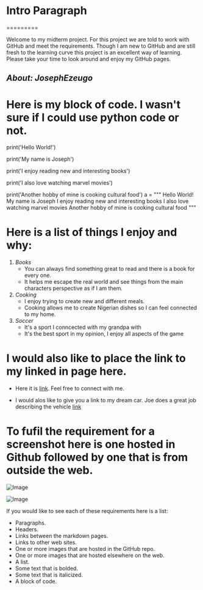 # Intro Paragraph
=========

Welcome to my midterm project. For this project we are told to work with GitHub and meet the requirements. Though I am new to GitHub and are still fresh to the learning curve this project is an excellent way of learning. Please take your time to look around and enjoy my GitHub pages.

_About: JosephEzeugo_
 --------------------
 # Here is my block of code. I wasn't sure if I could use python code or not.
 
print('Hello World!')

print('My name is Joseph')

print('I enjoy reading new and interesting books')

print('I also love watching marvel movies')

print('Another hobby of mine is cooking cultural food')
a = """
Hello World!
My name is Joseph
I enjoy reading new and interesting books
I also love watching marvel movies
Another hobby of mine is cooking cultural food
"""


    
 # Here is a list of things I enjoy and why:

  1. _Books_
     * You can always find something great to read and there is a book for every one.
     * It helps me escape the real world and see things from the main characters perspective as if I am them.
  2. _Cooking_
     * I enjoy trying to create new and different meals.
     * Cooking allows me to create Nigerian dishes so I can feel connected to my home.
  3. _Soccer_
     * It's a sport I conncected with my grandpa with
     * It's the best sport in my opinion, I enjoy all aspects of the game


# I would also like to place the link to my linked in page here. 
 
 * Here it is [link](https://www.linkedin.com/in/joseph-ezeugo-705420222/). Feel free to connect with me.
 
 * I would alos like to give you a link to my dream car. Joe does a great job describing the vehicle [link](https://www.youtube.com/watch?v=6W4Kf8LxGsE) 


# To fufil the requirement for a screenshot here is one hosted in Github followed by one that is from outside the web.
  
  ![Image](https://github.com/KingEzeugo/Midterm/issues/1#issue-1419086282)
  
  ![Image](https://st.depositphotos.com/1146092/2514/i/450/depositphotos_25143517-stock-photo-cool-dog.jpg)
  
 If you would like to see each of these requirements here is a list:
   * Paragraphs.
   * Headers.
   * Links between the markdown pages.
   * Links to other web sites.
   * One or more images that are hosted in the GitHub repo.
   * One or more images that are hosted elsewhere on the web.
   * A list.
   * Some text that is bolded.
   * Some text that is italicized.
   * A block of code.
